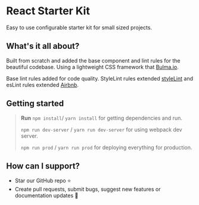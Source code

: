 # React Starter Kit
Easy to use configurable starter kit for small sized projects.

## What's it all about?
Built from scratch and added the base component and lint rules for the beautiful codebase. Using a lightweight CSS framework that [Bulma.io](https://github.com/jgthms/bulma). 

Base lint rules added for code quality. StyleLint rules extended [styleLint](https://stylelint.io/) and esLint rules extended [Airbnb](https://github.com/airbnb/javascript).


## Getting started

>**Run** `npm install`/ `yarn install` for getting dependencies and run.
>
>`npm run dev-server` / `yarn run dev-server` for using webpack dev server.
>
>`npm run prod` / `yarn run prod` for deploying everything for production.

## How can I support?
- Star our GitHub repo ⭐️
- Create pull requests, submit bugs, suggest new features or documentation updates 🔧
